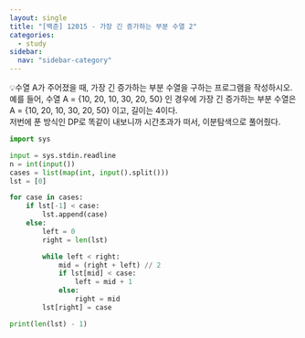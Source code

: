```yaml
---
layout: single
title: "[백준] 12015 - 가장 긴 증가하는 부분 수열 2"
categories:
  - study
sidebar:
  nav: "sidebar-category"
---
```


💡수열 A가 주어졌을 때, 가장 긴 증가하는 부분 수열을 구하는 프로그램을 작성하시오.<br />
예를 들어, 수열 A = {10, 20, 10, 30, 20, 50} 인 경우에 가장 긴 증가하는 부분 수열은 A = {10, 20, 10, 30, 20, 50} 이고, 길이는 4이다.<br />
저번에 푼 방식인 DP로 똑같이 내보니까 시간초과가 떠서, 이분탐색으로 풀어줬다.

``` python
import sys

input = sys.stdin.readline
n = int(input())
cases = list(map(int, input().split()))
lst = [0]

for case in cases:
    if lst[-1] < case:
        lst.append(case)
    else:
        left = 0
        right = len(lst)

        while left < right:
            mid = (right + left) // 2
            if lst[mid] < case:
                left = mid + 1
            else:
                right = mid
        lst[right] = case

print(len(lst) - 1)
```
